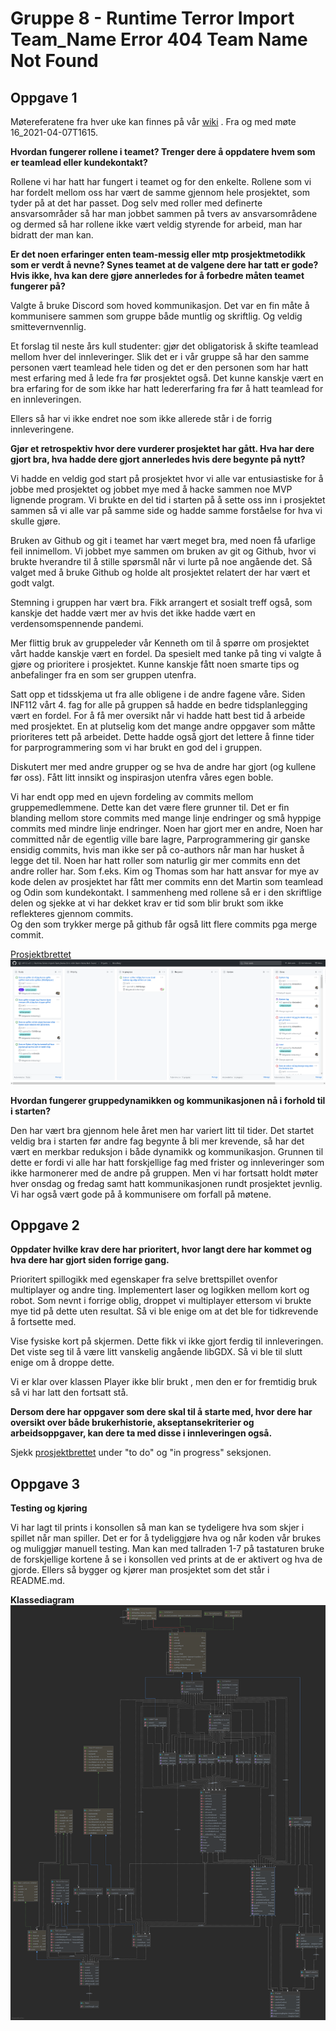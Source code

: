 # Gruppe 8 - Runtime Terror Import Team_Name Error 404 Team Name Not Found

## Oppgave 1

Møtereferatene fra hver uke kan finnes på vår [wiki](https://github.com/inf112-v21/Runtime-Terror-Import-Team_Name-Error-404-Team-Name-Not-Found/wiki) . Fra og med møte 16_2021-04-07T1615.


**Hvordan fungerer rollene i teamet? Trenger dere å oppdatere hvem som er teamlead eller kundekontakt?**

Rollene vi har hatt har fungert i teamet og for den enkelte. Rollene som vi har fordelt mellom oss har vært de samme gjennom hele prosjektet, som tyder på at det har passet. Dog selv med roller med definerte ansvarsområder så har man jobbet sammen på tvers av ansvarsområdene og dermed så har rollene ikke vært veldig styrende for arbeid, man har bidratt der man kan. 


**Er det noen erfaringer enten team-messig eller mtp prosjektmetodikk som er verdt å nevne? Synes teamet at de valgene dere har tatt er gode? Hvis ikke, hva kan dere gjøre annerledes for å forbedre måten teamet fungerer på?**

Valgte å bruke Discord som hoved kommunikasjon. Det var en fin måte å kommunisere sammen som gruppe både muntlig og skriftlig. Og veldig smittevernvennlig.   

Et forslag til neste års kull studenter: gjør det obligatorisk å skifte teamlead mellom hver del innleveringer. Slik det er i vår gruppe så har den samme personen vært teamlead hele tiden og det er den personen som har hatt mest erfaring med å lede fra før prosjektet også. Det kunne kanskje vært en bra erfaring for de som ikke har hatt ledererfaring fra før å hatt teamlead for en innleveringen. 

Ellers så har vi ikke endret noe som ikke allerede står i de forrig innleveringene. 


**Gjør et retrospektiv hvor dere vurderer prosjektet har gått. Hva har dere gjort bra, hva hadde dere gjort annerledes hvis dere begynte på nytt?**


Vi hadde en veldig god start på prosjektet hvor vi alle var entusiastiske for å jobbe med prosjektet og jobbet mye med å hacke sammen noe MVP lignende program. Vi brukte en del tid i starten på å sette oss inn i prosjektet sammen så vi alle var på samme side og hadde samme forståelse for hva vi skulle gjøre.

Bruken av Github og git i teamet har vært meget bra, med noen få ufarlige feil innimellom. Vi jobbet mye sammen om bruken av git og Github, hvor vi brukte hverandre til å stille spørsmål når vi lurte på noe angående det. Så valget med å bruke Github og holde alt prosjektet relatert der har vært et godt valgt.

Stemning i gruppen har vært bra. Fikk arrangert et sosialt treff også, som kanskje det hadde vært mer av hvis det ikke hadde vært en verdensomspennende pandemi.

Mer flittig bruk av gruppeleder vår Kenneth om til å spørre om prosjektet vårt hadde kanskje vært en fordel. Da spesielt med tanke på ting vi valgte å gjøre og prioritere i prosjektet. Kunne kanskje fått noen smarte tips og anbefalinger fra en som ser gruppen utenfra.

Satt opp et tidsskjema ut fra alle obligene i de andre fagene våre. Siden INF112 vårt 4. fag for alle på gruppen så hadde en bedre tidsplanlegging vært en fordel. For å få mer oversikt når vi hadde hatt best tid å arbeide med prosjektet. En at plutselig kom det mange andre oppgaver som måtte prioriteres tett på arbeidet. Dette hadde også gjort det lettere å finne tider for parprogrammering som vi har brukt en god del i gruppen.

Diskutert mer med andre grupper og se hva de andre har gjort (og kullene før oss). Fått litt innsikt og inspirasjon utenfra våres egen boble. 

Vi har endt opp med en ujevn fordeling av commits mellom gruppemedlemmene. Dette kan det være flere grunner til.
Det er fin blanding mellom store commits med mange linje endringer og små hyppige commits med mindre linje endringer.
Noen har gjort mer en andre,
Noen har committed når de egentlig ville bare lagre,
Parprogrammering gir ganske ensidig commits, hvis man ikke ser på co-authors når man har husket å legge det til.
Noen har hatt roller som naturlig gir mer commits enn det andre roller har. Som f.eks. Kim og Thomas som har hatt ansvar for mye av kode delen av prosjektet har fått mer commits enn det Martin som teamlead og Odin som kundekontakt.
I sammenheng med rollene så er i den skriftlige delen og sjekke at vi har dekket krav er tid som blir brukt som ikke reflekteres gjennom commits.  
Og den som trykker merge på github får også litt flere commits pga merge commit.

[Prosjektbrettet](https://github.com/inf112-v21/Runtime-Terror-Import-Team_Name-Error-404-Team-Name-Not-Found/projects/1)
![Project board](Diagram/projectboard2.png?raw=true "Our project board on github")

**Hvordan fungerer gruppedynamikken og kommunikasjonen nå i forhold til i starten?**

Den har vært bra gjennom hele året men har variert litt til tider. Det startet veldig bra i starten før andre fag begynte å bli mer krevende, så har det vært en merkbar reduksjon i både dynamikk og kommunikasjon. Grunnen til dette er fordi vi alle har hatt forskjellige fag med frister og innleveringer som ikke harmonerer med de andre på gruppen. Men vi har fortsatt holdt møter hver onsdag og fredag samt hatt kommunikasjonen rundt prosjektet jevnlig. Vi har også vært gode på å kommunisere om forfall på møtene.




## Oppgave 2

**Oppdater hvilke krav dere har prioritert, hvor langt dere har kommet og hva dere har gjort siden forrige gang.**

Prioritert spillogikk med egenskaper fra selve brettspillet ovenfor multiplayer og andre ting. Implementert laser og logikken mellom kort og robot. Som nevnt i forrige oblig, droppet vi multiplayer ettersom vi brukte mye tid på dette uten resultat. Så vi ble enige om at det ble for tidkrevende å fortsette med.

Vise fysiske kort på skjermen. Dette fikk vi ikke gjort ferdig til innleveringen. Det viste seg til å være litt vanskelig angående libGDX. Så vi ble til slutt enige om å droppe dette.




Vi er klar over klassen Player ikke blir brukt , men den er for fremtidig bruk så vi har latt den fortsatt stå.

**Dersom dere har oppgaver som dere skal til å starte med, hvor dere har oversikt over både brukerhistorie, akseptansekriterier og arbeidsoppgaver, kan dere ta med disse i innleveringen også.**

Sjekk [prosjektbrettet](https://github.com/inf112-v21/Runtime-Terror-Import-Team_Name-Error-404-Team-Name-Not-Found/projects/1) under "to do" og "in progress" seksjonen.



## Oppgave 3

**Testing og kjøring** 

Vi har lagt til prints i konsollen så man kan se tydeligere hva som skjer i spillet når man spiller. Det er for å tydeliggjøre hva og når koden vår brukes og muliggjør manuell testing.
Man kan med tallraden 1-7 på tastaturen bruke de forskjellige kortene å se i konsollen ved prints at de er aktivert og hva de gjorde.
Ellers så bygger og kjører man prosjektet som det står i README.md. 

**Klassediagram**
![Class Diagram](Diagram/classdiagram3.png?raw=true "Class Diagram")